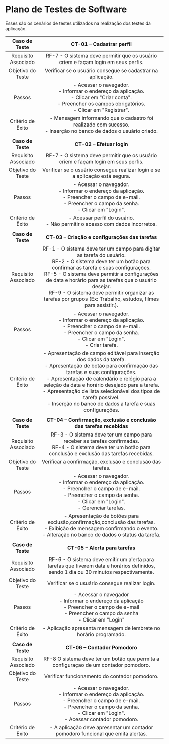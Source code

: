 # Plano de Testes de Software



Esses são os cenários de testes utilizados na realização dos testes da aplicação. 
 
| **Caso de Teste** 	| **CT-01 – Cadastrar perfil** 	|
|:---:	|:---:	|
|	Requisito Associado 	| RF-7 - O sistema deve permitir que os usuário criem e façam login em seus perfis. |
| Objetivo do Teste 	| Verificar se o usuário consegue se cadastrar na aplicação. |
| Passos 	| - Acessar o navegador. <br> - Informar o endereço da aplicação. <br> - Clicar em "Criar conta". <br> - Preencher os campos obrigatórios.  <br>  - Clicar em "Registrar". |
|Critério de Êxito | - Mensagem informando que o cadastro foi realizado com sucesso. <br> - Inserção no banco de dados o usuário criado. |
|  	|  	|
| **Caso de Teste** 	| **CT-02 – Efetuar login**	|
|Requisito Associado | RF-7	- O sistema deve permitir que os usuário criem e façam login em seus perfis. |
| Objetivo do Teste 	| Verificar se o usuário consegue realizar login e se a aplicação está segura. |
| Passos 	| - Acessar o navegador. <br> - Informar o endereço da aplicação.  <br> - Preencher o campo de e-mail. <br> - Preencher o campo da senha. <br> - Clicar em "Login". |
|Critério de Êxito | - Acessar perfil do usuário. <br> - Não permitir o acesso com dados incorretos. |
|  	|  	|
| **Caso de Teste** 	| **CT-03 – Criação e configurações das tarefas**	|
|Requisito Associado | RF-1 - O sistema deve ter um campo para digitar as tarefa do usuário.<br> RF-2 - O sistema deve ter um botão para confirmar as tarefa e suas configurações. <br> RF-5 - O sistema deve permitir a configurações de data e horário para as tarefas que o usuário desejar. <br> RF-9	- O sistema deve permitir organizar as tarefas por grupos (Ex: Trabalho, estudos, filmes para assistir.). |
| Passos 	| - Acessar o navegador. <br> - Informar o endereço da aplicação. <br> - Preencher o campo de e-mail. <br> - Preencher o campo da senha. <br> - Clicar em "Login". <br> - Criar tarefa. |
|Critério de Êxito | - Apresentação de campo editável para inserção dos dados da tarefa. <br> - Apresentação de botão para confirmação das tarefas e suas configurações. <br> - Apresentação de calendário e relógio para a seleção da data e horário desejado para a tarefa. <br> - Apresentação de lista selecionável dos tipos de tarefa possível. <br> - Inserção no banco de dados a tarefa e suas configurações.|
|  	|  	|
| **Caso de Teste** 	| **CT-04 – Confirmação, exclusão e conclusão das tarefas recebidas**	|
|Requisito Associado | RF-3 - O sistema deve ter um campo para receber as tarefas confirmadas. <br> RF-4 -	O sistema deve ter um botão para conclusão e exclusão das tarefas recebidas.  |
| Objetivo do Teste 	| Verificar a confirmação, exclusão e conclusão das tarefas. |
| Passos 	| - Acessar o navegador. <br> - Informar o endereço da aplicação. <br> - Preencher o campo de e-mail. <br> - Preencher o campo da senha. <br> - Clicar em "Login". <br> - Gerenciar tarefas. |
|Critério de Êxito | - Apresentação de botões para exclusão,confirmação,conclusão das tarefas. <br> - Exibição de mensagem confirmando o evento. <br>  - Alteração no banco de dados o status da tarefa. |
|  	|  	|
| **Caso de Teste** 	| **CT-05 – Alerta para tarefas**	|
|Requisito Associado | RF-6	- O sistema deve emitir um alerta para tarefas que tiverem data e horários definidos, sendo 1 dia ou 30 minutos respectivamente. |
| Objetivo do Teste 	| Verificar se o usuário consegue realizar login. |
| Passos 	| - Acessar o navegador <br> - Informar o endereço da aplicação <br> - Preencher o campo de e-mail <br> - Preencher o campo da senha <br> - Clicar em "Login" |
|Critério de Êxito | - Aplicação apresenta mensagem de lembrete no horário programado. |
|  	|  	|
| **Caso de Teste** 	| **CT-06 – Contador Pomodoro**	|
|Requisito Associado | RF-8 	O sistema deve ter um botão que permita a configuraçao de um contador pomodoro. |
| Objetivo do Teste 	| Verificar funcionamento do contador pomodoro. |
| Passos 	| - Acessar o navegador. <br> - Informar o endereço da aplicação. <br> - Preencher o campo de e-mail. <br> - Preencher o campo da senha. <br> - Clicar em "Login". <br> - Acessar contador pomodoro. |
|Critério de Êxito | - A aplicação deve apresentar um contador pomodoro funcional que emita alertas. |
 
